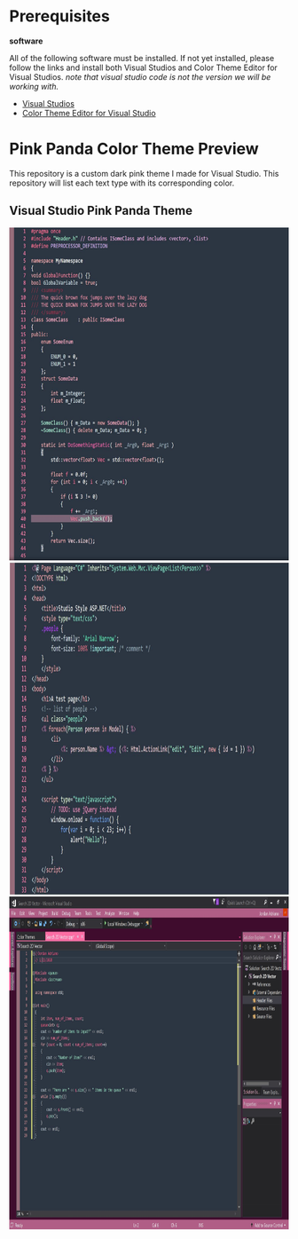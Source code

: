 <!--https://studiostyl.es/schemes/pink-panda-1-->

# Prerequisites
**software** 

All of the following software must be installed. If not yet installed, please follow the links and install both Visual Studios and Color Theme Editor for Visual Studios. *note that visual studio code is not the version we will be working with.*

- [Visual Studios](https://visualstudio.microsoft.com/)
- [Color Theme Editor for Visual Studio](https://marketplace.visualstudio.com/items?itemName=VisualStudioPlatformTeam.VisualStudio2017ColorThemeEditor)




# Pink Panda Color Theme Preview
 This repository is a custom dark pink theme I made for Visual Studio. This repository will list each text type with its corresponding color. 

## Visual Studio Pink Panda Theme

<img src="Repository Images/c++ Sample code.JPG" width="1200" height="600">

<img src="Repository Images/HTML Sample Code.JPG" width="1200" height="600">

<img src="Repository Images/Visual Studio Pink Panda Theme.JPG" width="1200" height="600">



